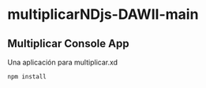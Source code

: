 # multiplicarNDjs-DAWII-main
## Multiplicar Console App

Una aplicación para multiplicar.xd

```
npm install

```
